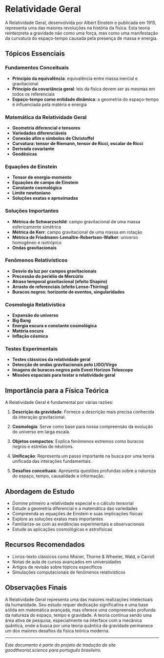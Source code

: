 # Relatividade Geral

A Relatividade Geral, desenvolvida por Albert Einstein e publicada em 1915, representa uma das maiores revoluções na história da física. Esta teoria reinterpreta a gravidade não como uma força, mas como uma manifestação da curvatura do espaço-tempo causada pela presença de massa e energia.

## Tópicos Essenciais

### Fundamentos Conceituais
- **Princípio da equivalência**: equivalência entre massa inercial e gravitacional
- **Princípio da covariância geral**: leis da física devem ser as mesmas em todos os referenciais
- **Espaço-tempo como entidade dinâmica**: a geometria do espaço-tempo é influenciada pela matéria e energia

### Matemática da Relatividade Geral
- **Geometria diferencial e tensores**
- **Variedades diferenciáveis**
- **Conexão afim e símbolos de Christoffel**
- **Curvatura: tensor de Riemann, tensor de Ricci, escalar de Ricci**
- **Derivada covariante**
- **Geodésicas**

### Equações de Einstein
- **Tensor de energia-momento**
- **Equações de campo de Einstein**
- **Constante cosmológica**
- **Limite newtoniano**
- **Soluções exatas e aproximadas**

### Soluções Importantes
- **Métrica de Schwarzschild**: campo gravitacional de uma massa esfericamente simétrica
- **Métrica de Kerr**: campo gravitacional de uma massa em rotação
- **Métrica de Friedmann-Lemaître-Robertson-Walker**: universo homogêneo e isotrópico
- **Ondas gravitacionais**

### Fenômenos Relativísticos
- **Desvio da luz por campos gravitacionais**
- **Precessão do periélio de Mercúrio**
- **Atraso temporal gravitacional (efeito Shapiro)**
- **Arrasto de referenciais (efeito Lense-Thirring)**
- **Buracos negros: horizonte de eventos, singularidades**

### Cosmologia Relativística
- **Expansão do universo**
- **Big Bang**
- **Energia escura e constante cosmológica**
- **Matéria escura**
- **Inflação cósmica**

### Testes Experimentais
- **Testes clássicos da relatividade geral**
- **Detecção de ondas gravitacionais pelo LIGO/Virgo**
- **Imagens de buracos negros pelo Event Horizon Telescope**
- **Missões espaciais para testar a relatividade geral**

## Importância para a Física Teórica

A Relatividade Geral é fundamental por várias razões:

1. **Descrição da gravidade**: Fornece a descrição mais precisa conhecida da interação gravitacional.

2. **Cosmologia**: Serve como base para nossa compreensão da evolução do universo em larga escala.

3. **Objetos compactos**: Explica fenômenos extremos como buracos negros e estrelas de nêutrons.

4. **Unificação**: Representa um passo importante na busca por uma teoria unificada das interações fundamentais.

5. **Desafios conceituais**: Apresenta questões profundas sobre a natureza do espaço, tempo, causalidade e informação.

## Abordagem de Estudo

- Domine primeiro a relatividade especial e o cálculo tensorial
- Estude a geometria diferencial e a matemática das variedades
- Compreenda as equações de Einstein e suas implicações físicas
- Explore as soluções exatas mais importantes
- Familiarize-se com as evidências experimentais e observacionais
- Estude as aplicações cosmológicas e astrofísicas

## Recursos Recomendados

- Livros-texto clássicos como Misner, Thorne & Wheeler, Wald, e Carroll
- Notas de aula de cursos avançados em universidades
- Artigos de revisão sobre tópicos específicos
- Simulações computacionais de fenômenos relativísticos

## Observações Finais

A Relatividade Geral representa uma das maiores realizações intelectuais da humanidade. Seu estudo requer dedicação significativa e uma base sólida em matemática avançada, mas oferece uma compreensão profunda da natureza do espaço, tempo e gravidade. A teoria continua sendo uma área ativa de pesquisa, especialmente na interface com a mecânica quântica, onde a busca por uma teoria quântica da gravidade permanece um dos maiores desafios da física teórica moderna.

---

*Este documento é parte do projeto de tradução do site goodtheorist.science para português brasileiro.* 